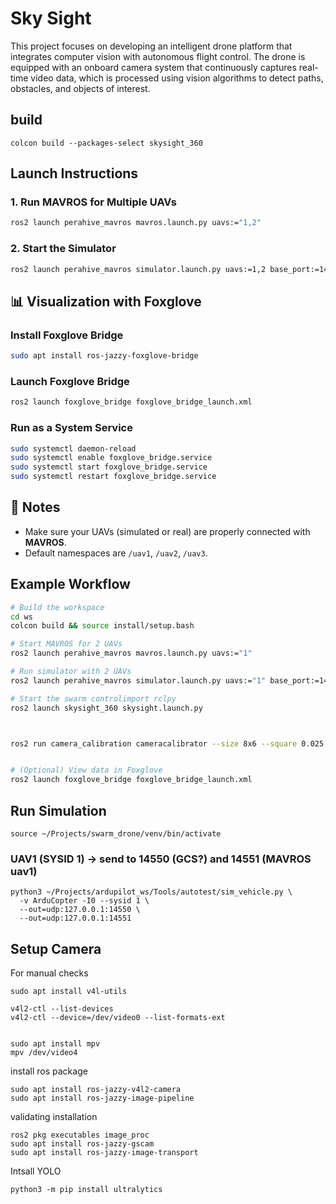 # Sky Sight

This project focuses on developing an intelligent drone platform that integrates computer vision with autonomous flight control. The drone is equipped with an onboard camera system that continuously captures real-time video data, which is processed using vision algorithms to detect paths, obstacles, and objects of interest.

## build
```
colcon build --packages-select skysight_360
```

## Launch Instructions

### 1. Run MAVROS for Multiple UAVs
```bash
ros2 launch perahive_mavros mavros.launch.py uavs:="1,2"
```

### 2. Start the Simulator
```bash
ros2 launch perahive_mavros simulator.launch.py uavs:=1,2 base_port:=14550 bind_ip:=0.0.0.0
```


## 📊 Visualization with Foxglove

### Install Foxglove Bridge
```bash
sudo apt install ros-jazzy-foxglove-bridge
```

### Launch Foxglove Bridge
```bash
ros2 launch foxglove_bridge foxglove_bridge_launch.xml
```

### Run as a System Service
```bash
sudo systemctl daemon-reload
sudo systemctl enable foxglove_bridge.service
sudo systemctl start foxglove_bridge.service
sudo systemctl restart foxglove_bridge.service
```


## 📌 Notes
- Make sure your UAVs (simulated or real) are properly connected with **MAVROS**.
- Default namespaces are `/uav1`, `/uav2`, `/uav3`.  


## Example Workflow

```bash
# Build the workspace
cd ws
colcon build && source install/setup.bash

# Start MAVROS for 2 UAVs
ros2 launch perahive_mavros mavros.launch.py uavs:="1"

# Run simulator with 2 UAVs
ros2 launch perahive_mavros simulator.launch.py uavs:="1" base_port:=14550 bind_ip:=127.0.0.1

# Start the swarm controlimport rclpy
ros2 launch skysight_360 skysight.launch.py



ros2 run camera_calibration cameracalibrator --size 8x6 --square 0.025 --ros-args -r image:=/camera/image_raw -r camera:=/camera


# (Optional) View data in Foxglove
ros2 launch foxglove_bridge foxglove_bridge_launch.xml
```

## Run Simulation

```
source ~/Projects/swarm_drone/venv/bin/activate
```

### UAV1 (SYSID 1) → send to 14550 (GCS?) and 14551 (MAVROS uav1)
```
python3 ~/Projects/ardupilot_ws/Tools/autotest/sim_vehicle.py \
  -v ArduCopter -I0 --sysid 1 \
  --out=udp:127.0.0.1:14550 \
  --out=udp:127.0.0.1:14551
```


## Setup Camera
For manual checks
```
sudo apt install v4l-utils

v4l2-ctl --list-devices
v4l2-ctl --device=/dev/video0 --list-formats-ext


sudo apt install mpv
mpv /dev/video4
```

install ros package
```
sudo apt install ros-jazzy-v4l2-camera
sudo apt install ros-jazzy-image-pipeline
```

validating installation
```
ros2 pkg executables image_proc
sudo apt install ros-jazzy-gscam
sudo apt install ros-jazzy-image-transport
```

Intsall YOLO
```
python3 -m pip install ultralytics
